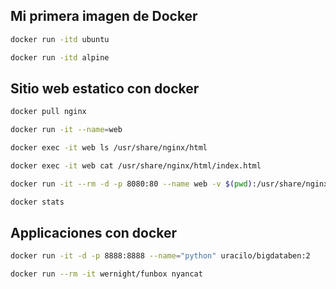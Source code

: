 
## Mi primera imagen de Docker
```sh
docker run -itd ubuntu
```

```sh
docker run -itd alpine 
```

## Sitio web estatico con docker
```sh
docker pull nginx 
```

```sh
docker run -it --name=web
```

```sh
docker exec -it web ls /usr/share/nginx/html
```
```sh
docker exec -it web cat /usr/share/nginx/html/index.html
```
```sh
docker run -it --rm -d -p 8080:80 --name web -v $(pwd):/usr/share/nginx/html nginx
```
```sh
docker stats
```


## Applicaciones con docker 
```sh
docker run -it -d -p 8888:8888 --name="python" uracilo/bigdataben:2
```

```sh
docker run --rm -it wernight/funbox nyancat
```





